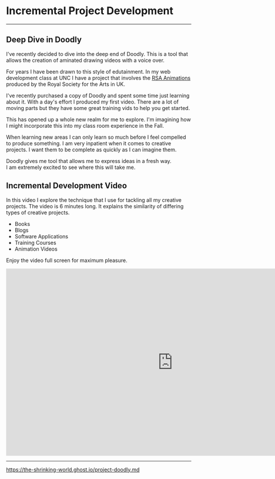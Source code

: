 # Incremental Project Development

---

## Deep Dive in Doodly

I've recently decided to dive into the deep end of Doodly.
This is a tool that allows the creation of aminated drawing videos with a
voice over.   

For years I have been drawn to this style of edutainment.  In my web development
class at UNC I have a project that involves the 
[RSA Animations](https://www.youtube.com/playlist?list=PL39BF9545D740ECFF) 
produced by the
Royal Society for the Arts in UK.

I've recently purchased a copy of Doodly  and spent some time just learning 
about it.  With a day's effort I produced my first video.   There are a lot
of moving parts but they have some great training vids to help you get started.

This has opened up a whole new realm for me to explore.  I'm imagining how I
might incorporate this into my class room experience in the Fall.

When learning new areas I can only learn so much before I feel compelled to 
produce something.  I am very inpatient when it comes to creative projects.
I want them to be complete as quickly as I can imagine them.

Doodly gives me tool that allows me to express ideas in a fresh way.  
I am extremely excited to see where this will take me.


## Incremental Development Video

In this video I explore the technique that I use for tackling all my creative
projects.  The video is 6 minutes long. It explains the similarity of differing
types of creative projects.

* Books
* Blogs
* Software Applications
* Training Courses
* Animation Videos

Enjoy the video full screen for maximum pleasure.

<div class="ratio ratio-16x9">
<iframe width="905" height="509" src="https://www.youtube.com/embed/YI1HnqNp1HU" 
title="YouTube video player" frameborder="0" 
allow="accelerometer; autoplay; clipboard-write; encrypted-media; gyroscope; picture-in-picture" allowfullscreen></iframe>
</div>


---

https://the-shrinking-world.ghost.io/project-doodly.md


